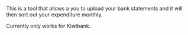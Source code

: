 This is a tool that allows a you to upload your bank statements and it will then sort out your expenditure monthly.

Currently only works for Kiwibank.
